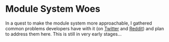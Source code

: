 # Module System Woes

In a quest to make the module system more approachable, I gathered common problems developers have with it (on [Twitter](https://twitter.com/nipafx/status/1405765007200030720) and [Reddit](https://www.reddit.com/r/java/comments/o2jeiv/your_problems_with_java_modules/)) and plan to address them here.
This is still in very early stages...
